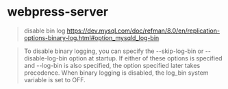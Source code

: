 # webpress-server

> disable bin log https://dev.mysql.com/doc/refman/8.0/en/replication-options-binary-log.html#option_mysqld_log-bin

> To disable binary logging, you can specify the --skip-log-bin or --disable-log-bin option at startup. If either of these options is specified and --log-bin is also specified, the option specified later takes precedence. When binary logging is disabled, the log_bin system variable is set to OFF.
